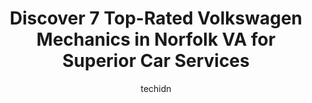 ---
layout: ampstory
image: https://images.unsplash.com/photo-1579124687068-35cd8a9eeba9?ixlib=rb-4.0.3&ixid=MnwxMjA3fDB8MHxwaG90by1wYWdlfHx8fGVufDB8fHx8&auto=format&fit=crop&w=640&h=853&q=80
author: techidn
featured: false
description: Trust your vehicles maintenance and repairs to the 7 best Volkswagen Mechanic in Norfolk VA, USA. With their extensive experience, cutting-edge technology, and commitment to customer satisf
title: Discover 7 Top-Rated Volkswagen Mechanics in Norfolk VA for Superior Car Services
cover:
   title: Discover 7 Top-Rated Volkswagen Mechanics in Norfolk VA for Superior Car Services
   subtitle: Rickpate
   background: https://images.unsplash.com/photo-1579124687068-35cd8a9eeba9?ixlib=rb-4.0.3&ixid=MnwxMjA3fDB8MHxwaG90by1wYWdlfHx8fGVufDB8fHx8&auto=format&fit=crop&w=640&h=853&q=80

pages: 
 - layout: thirds
   top: <h1>#1 Nice Guy Auto & Transmission</h1>
   bottom: "<p>Im owner of 2017 Mercedes S550 4matic. I had multiple codes pop up and was weary of taking it to private own business. I usually go to Mercedes Benz of Virginia Beach </p>"
   background: https://www.knot35.com/toplist/wp-content/uploads/2023/06/best-volkswagen-mechanic-1-in-norfolk-va-1685834117.jpeg
   backgroundblur: true
 - layout: thirds
   top: <h1>#2 Willowwood Service Center</h1>
   bottom: "<p>5421 Tidewater Dr, Norfolk, VA 23509, United States</p>"
   background: https://www.knot35.com/toplist/wp-content/uploads/2023/06/best-volkswagen-mechanic-2-in-norfolk-va-1685834118.jpeg
   cta:
      link: https://www.knot35.com/toplist/discover-7-top-rated-volkswagen-mechanics-in-norfolk-va-for-superior-car-services/
      text: Discover 7 Top-Rated Volkswagen Mechanics in Norfolk VA for Superior Car Services
 - layout: thirds
   top: <h1>#3 Knights Service Center</h1>
   bottom: "<p>6575 Tidewater Dr, Norfolk, VA 23509, United States</p>"
   background: https://www.knot35.com/toplist/wp-content/uploads/2023/06/best-volkswagen-mechanic-3-in-norfolk-va-1685834118.jpeg
   cta:
      link: https://www.knot35.com/toplist/discover-7-top-rated-volkswagen-mechanics-in-norfolk-va-for-superior-car-services/
      text: Discover 7 Top-Rated Volkswagen Mechanics in Norfolk VA for Superior Car Services
 - layout: thirds
   top: <h1>#4 Harveys Garage</h1>
   bottom: "<p>5334 E Virginia Beach Blvd, Norfolk, VA 23502, United States</p>"
   background: https://images.unsplash.com/photo-1515405295579-ba7b45403062?ixlib=rb-4.0.3&ixid=MnwxMjA3fDB8MHxwaG90by1wYWdlfHx8fGVufDB8fHx8&auto=format&fit=crop&w=640&h=853&q=80
   cta:
      link: https://www.knot35.com/toplist/discover-7-top-rated-volkswagen-mechanics-in-norfolk-va-for-superior-car-services/
      text: Discover 7 Top-Rated Volkswagen Mechanics in Norfolk VA for Superior Car Services
 - layout: thirds
   top: <h1>#5 Coastal Import Repair Ltd</h1>
   bottom: "<p>422 W 21st St, Norfolk, VA 23517, United States</p>"
   background: https://images.unsplash.com/photo-1567360425618-1594206637d2?ixlib=rb-4.0.3&ixid=MnwxMjA3fDB8MHxwaG90by1wYWdlfHx8fGVufDB8fHx8&auto=format&fit=crop&w=640&h=853&q=80
   cta:
      link: https://www.knot35.com/toplist/discover-7-top-rated-volkswagen-mechanics-in-norfolk-va-for-superior-car-services/
      text: Discover 7 Top-Rated Volkswagen Mechanics in Norfolk VA for Superior Car Services
 - layout: thirds
   top: <h1>#6 Eastern Autowerks</h1>
   bottom: "<p>2308 Ingleside Rd, Norfolk, VA 23513, United States</p>"
   background: https://images.unsplash.com/photo-1580610447943-1bfbef5efe07?ixlib=rb-4.0.3&ixid=MnwxMjA3fDB8MHxwaG90by1wYWdlfHx8fGVufDB8fHx8&auto=format&fit=crop&w=640&h=853&q=80
   cta:
      link: https://www.knot35.com/toplist/discover-7-top-rated-volkswagen-mechanics-in-norfolk-va-for-superior-car-services/
      text: Discover 7 Top-Rated Volkswagen Mechanics in Norfolk VA for Superior Car Services
 - layout: thirds
   top: <h1>#7 Warren Auto Repair</h1>
   bottom: "<p>1553 Azalea Garden Rd, Norfolk, VA 23502, United States</p>"
   background: https://images.unsplash.com/photo-1509114397022-ed747cca3f65?ixlib=rb-4.0.3&ixid=MnwxMjA3fDB8MHxwaG90by1wYWdlfHx8fGVufDB8fHx8&auto=format&fit=crop&w=640&h=853&q=80
   cta:
      link: https://www.knot35.com/toplist/discover-7-top-rated-volkswagen-mechanics-in-norfolk-va-for-superior-car-services/
      text: Discover 7 Top-Rated Volkswagen Mechanics in Norfolk VA for Superior Car Services
 - layout: thirds
   middle: Continue reading...
   background: https://images.unsplash.com/photo-1561679660-d00ee1e0dc8e?ixlib=rb-4.0.3&ixid=MnwxMjA3fDB8MHxwaG90by1wYWdlfHx8fGVufDB8fHx8&auto=format&fit=crop&w=640&h=853&q=80
   cta:
      link: https://www.knot35.com/toplist/discover-7-top-rated-volkswagen-mechanics-in-norfolk-va-for-superior-car-services/
      text: Discover 7 Top-Rated Volkswagen Mechanics in Norfolk VA for Superior Car Services
      
---